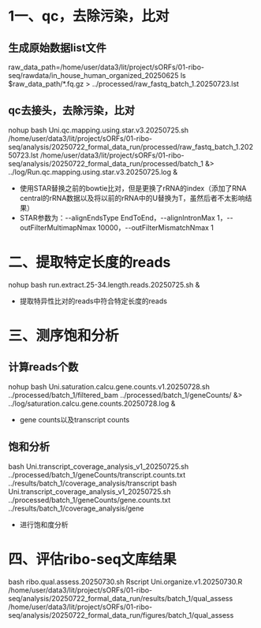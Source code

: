 # 1一、qc，去除污染，比对
## 生成原始数据list文件
raw_data_path=/home/user/data3/lit/project/sORFs/01-ribo-seq/rawdata/in_house_human_organized_20250625
ls $raw_data_path/*.fq.gz > ../processed/raw_fastq_batch_1.20250723.lst
## qc去接头，去除污染，比对
nohup bash Uni.qc.mapping.using.star.v3.20250725.sh /home/user/data3/lit/project/sORFs/01-ribo-seq/analysis/20250722_formal_data_run/processed/raw_fastq_batch_1.20250723.lst /home/user/data3/lit/project/sORFs/01-ribo-seq/analysis/20250722_formal_data_run/processed/batch_1 &> ../log/Run.qc.mapping.using.star.v3.20250725.log &
- 使用STAR替换之前的bowtie比对，但是更换了rRNA的index（添加了RNA central的rRNA数据以及将以前的rRNA中的U替换为T，虽然后者不太影响结果）
- STAR参数为：--alignEndsType EndToEnd，--alignIntronMax 1，--outFilterMultimapNmax 10000，--outFilterMismatchNmax 1 

# 二、提取特定长度的reads
nohup bash run.extract.25-34.length.reads.20250725.sh &
- 提取特异性比对的reads中符合特定长度的reads

# 三、测序饱和分析
## 计算reads个数
nohup bash Uni.saturation.calcu.gene.counts.v1.20250728.sh ../processed/batch_1/filtered_bam ../processed/batch_1/geneCounts/ &> ../log/saturation.calcu.gene.counts.20250728.log &
- gene counts以及transcript counts
## 饱和分析
bash Uni.transcript_coverage_analysis_v1_20250725.sh ../processed/batch_1/geneCounts/transcript.counts.txt  ../results/batch_1/coverage_analysis/transcript
bash Uni.transcript_coverage_analysis_v1_20250725.sh ../processed/batch_1/geneCounts/gene.counts.txt  ../results/batch_1/coverage_analysis/gene
- 进行饱和度分析

# 四、评估ribo-seq文库结果
bash ribo.qual.assess.20250730.sh
Rscript Uni.organize.v1.20250730.R /home/user/data3/lit/project/sORFs/01-ribo-seq/analysis/20250722_formal_data_run/results/batch_1/qual_assess \
    /home/user/data3/lit/project/sORFs/01-ribo-seq/analysis/20250722_formal_data_run/figures/batch_1/qual_assess


